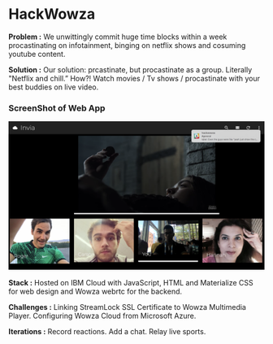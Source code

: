 # HackWowza

**Problem :** We unwittingly commit huge time blocks within a week procastinating on infotainment, binging on netflix shows and cosuming youtube content.

**Solution :** Our solution: prcastinate, but procastinate as a group. Literally "Netflix and chill.” How?! Watch movies / Tv shows / procastinate with your best buddies on live video.


### ScreenShot of Web App
![Screen View](/hackwowza.png)

**Stack :** Hosted on IBM Cloud with JavaScript, HTML and Materialize CSS for web design and Wowza webrtc for the backend.

**Challenges :** Linking StreamLock SSL Certificate to Wowza Multimedia Player. Configuring Wowza Cloud from Microsoft Azure.

**Iterations :** Record reactions. Add a chat. Relay live sports.

